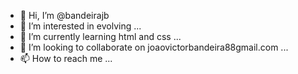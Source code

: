 - 👋 Hi, I’m @bandeirajb
- 👀 I’m interested in evolving ...
- 🌱 I’m currently learning html and css ...
- 💞️ I’m looking to collaborate on joaovictorbandeira88gmail.com ...
- 📫 How to reach me ...

<!---
bandeirajb/bandeirajb is a ✨ special ✨ repository because its `README.md` (this file) appears on your GitHub profile.
You can click the Preview link to take a look at your changes.
--->
